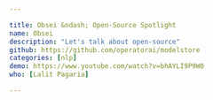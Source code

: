 ```yaml
---

title: Obsei &ndash; Open-Source Spotlight
name: Obsei
description: "Let's talk about open-source"
github: https://github.com/operatorai/modelstore
categories: [nlp]
demo: https://www.youtube.com/watch?v=bhAYLI9P9W0
who: [Lalit Pagaria]

---
```

